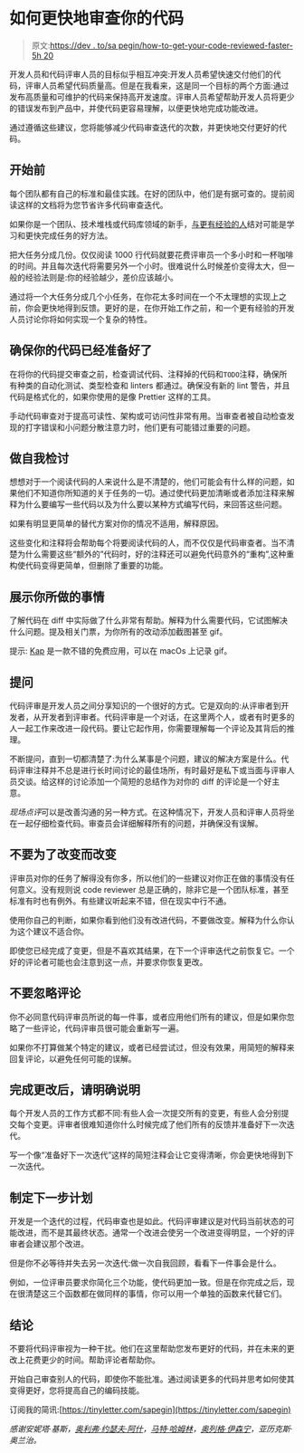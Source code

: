 # 如何更快地审查你的代码

> 原文:[https://dev . to/sa pegin/how-to-get-your-code-reviewed-faster-5h 20](https://dev.to/sapegin/how-to-get-your-code-reviewed-faster-5h20)

开发人员和代码评审人员的目标似乎相互冲突:开发人员希望快速交付他们的代码，评审人员希望代码质量高。但是在我看来，这是同一个目标的两个方面:通过发布高质量和可维护的代码来保持高开发速度。评审人员希望帮助开发人员将更少的错误发布到产品中，并使代码更容易理解，以便更快地完成功能改进。

通过遵循这些建议，您将能够减少代码审查迭代的次数，并更快地交付更好的代码。

## [](#before-you-start)开始前

每个团队都有自己的标准和最佳实践。在好的团队中，他们是有据可查的。提前阅读这样的文档将为您节省许多代码审查迭代。

如果你是一个团队、技术堆栈或代码库领域的新手，[与更有经验的人](https://medium.com/@oleg008/pair-programming-will-save-you-money-98d3f2fd0bca)结对可能是学习和更快完成任务的好方法。

把大任务分成几份。仅仅阅读 1000 行代码就要花费评审员一个多小时和一杯咖啡的时间。并且每次迭代将需要另外一个小时。很难说什么时候差价变得太大，但一般的经验法则是:你的经验越少，差价应该越小。

通过将一个大任务分成几个小任务，在你花太多时间在一个不太理想的实现上之前，你会更快地得到反馈。更好的是，在你开始工作之前，和一个更有经验的开发人员讨论你将如何实现一个复杂的特性。

## 确保你的代码已经准备好了

在将你的代码提交审查之前，检查调试代码、注释掉的代码和`TODO`注释，确保所有种类的自动化测试、类型检查和 linters 都通过。确保没有新的 lint 警告，并且代码是格式化的，如果你使用的是像 Prettier 这样的工具。

手动代码审查对于提高可读性、架构或可访问性非常有用。当审查者被自动检查发现的打字错误和小问题分散注意力时，他们更有可能错过重要的问题。

## [](#do-a-self-review)做自我检讨

想想对于一个阅读代码的人来说什么是不清楚的，他们可能会有什么样的问题，如果他们不知道你所知道的关于任务的一切。通过使代码更加清晰或者添加注释来解释为什么要编写一些代码以及为什么要以某种方式编写代码，来回答这些问题。

如果有明显更简单的替代方案对你的情况不适用，解释原因。

这些变化和注释将会帮助每个将要阅读代码的人，而不仅仅是代码审查者。当不清楚为什么需要这些“额外的”代码时，好的注释还可以避免代码意外的“重构”,这种重构使代码变得更简单，但删除了重要的功能。

## [](#show-what-youve-done)展示你所做的事情

了解代码在 diff 中实际做了什么非常有帮助。解释为什么需要代码，它试图解决什么问题。提及相关门票，为你所有的改动添加截图甚至 gif。

提示: [Kap](https://getkap.co/) 是一款不错的免费应用，可以在 macOs 上记录 gif。

## [](#ask-questions)提问

代码评审是开发人员之间分享知识的一个很好的方式。它是双向的:从评审者到开发者，从开发者到评审者。代码评审是一个对话，在这里两个人，或者有时更多的人一起工作来改进一段代码。要让它起作用，你需要理解每一个评论及其背后的推理。

不断提问，直到一切都清楚了:为什么某事是个问题，建议的解决方案是什么。代码评审注释并不总是进行长时间讨论的最佳场所，有时最好是私下或当面与评审人员交谈。给这样的讨论添加一个简短的总结作为对你的 diff 的评论是一个好主意。

*现场点评*可以是改善沟通的另一种方式。在这种情况下，开发人员和评审人员将坐在一起仔细检查代码。审查员会详细解释所有的问题，并确保没有误解。

## [](#dont-do-changes-for-the-sake-of-changes)不要为了改变而改变

评审员对你的任务了解得没有你多，所以他们的一些建议对你正在做的事情没有任何意义。没有规则说 code reviewer 总是正确的，除非它是一个团队标准，甚至标准有时也有例外。有些建议听起来不错，但在现实中行不通。

使用你自己的判断，如果你看到他们没有改进代码，不要做改变。解释为什么你认为这个建议不适合你。

即使您已经完成了变更，但是不喜欢其结果，在下一个评审迭代之前恢复它。一个好的评论者可能也会注意到这一点，并要求你恢复更改。

## [](#dont-ignore-comments)不要忽略评论

你不必同意代码评审员所说的每一件事，或者应用他们所有的建议，但是如果你忽略了一些评论，代码评审员很可能会重新写一遍。

如果你不打算做某个特定的建议，或者已经尝试过，但没有效果，用简短的解释来回复评论，以避免任何可能的误解。

## 完成更改后，请明确说明

每个开发人员的工作方式都不同:有些人会一次提交所有的变更，有些人会分别提交每个变更。评审者很难知道你什么时候完成了他们所有的反馈并准备好下一次迭代。

写一个像“准备好下一次迭代”这样的简短注释会让它变得清晰，你会更快地得到下一次迭代。

## [](#make-the-next-step)制定下一步计划

开发是一个迭代的过程，代码审查也是如此。代码评审建议是对代码当前状态的可能改进，而不是其最终状态。通常一个改进会使另一个改进变得明显，一个好的评审者会建议那个改进。

但是你不必等待并失去另一次迭代:做一次自我回顾，看看下一件事会是什么。

例如，一位评审员要求你简化三个功能，使代码更加一致。但是在你完成之后，现在很清楚这三个函数都在做同样的事情，你可以用一个单独的函数来代替它们。

## [](#conclusion)结论

不要将代码评审视为一种干扰。他们在这里帮助您发布更好的代码，并在未来的更改上花费更少的时间。帮助评论者帮助你。

开始自己审查别人的代码，即使你不能批准。通过阅读更多的代码并思考如何使其变得更好，您将提高自己的编码技能。

订阅我的简讯:[https://tinyletter.com/sapegin](https://tinyletter.com/sapegin)

*感谢安妮塔·基斯，[奥利弗·约瑟夫·阿什](https://oliverjash.me/)，[马特·哈姆林](https://matthamlin.me)，[奥列格·伊森宁](https://twitter.com/oleg008)，亚历克斯·奥兰治。*